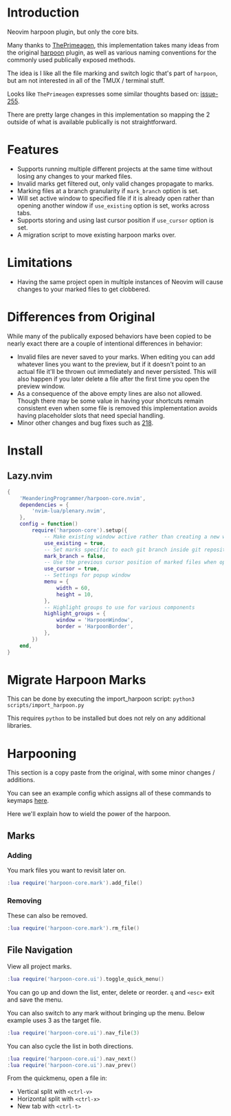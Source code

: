 # Introduction

Neovim harpoon plugin, but only the core bits.

Many thanks to [ThePrimeagen](https://github.com/ThePrimeagen), this
implementation takes many ideas from the original
[harpoon](https://github.com/ThePrimeagen/harpoon) plugin, as well as
various naming conventions for the commonly used publically exposed methods.

The idea is I like all the file marking and switch logic that's part of `harpoon`,
but am not interested in all of the TMUX / terminal stuff.

Looks like `ThePrimeagen` expresses some similar thoughts based on:
[issue-255](https://github.com/ThePrimeagen/harpoon/issues/255).

There are pretty large changes in this implementation so mapping the 2 outside
of what is available publically is not straightforward.

# Features

* Supports running multiple different projects at the same time without losing any
  changes to your marked files.
* Invalid marks get filtered out, only valid changes propagate to marks.
* Marking files at a branch granularity if `mark_branch` option is set.
* Will set active window to specified file if it is already open rather than
  opening another window if `use_existing` option is set, works across tabs.
* Supports storing and using last cursor position if `use_cursor` option is set.
* A migration script to move existing harpoon marks over.

# Limitations

* Having the same project open in multiple instances of Neovim will cause changes to
  your marked files to get clobbered.

# Differences from Original

While many of the publically exposed behaviors have been copied to be nearly exact there
are a couple of intentional differences in behavior:

* Invalid files are never saved to your marks. When editing you can add whatever lines
  you want to the preview, but if it doesn't point to an actual file it'll be thrown
  out immediately and never persisted. This will also happen if you later delete a file
  after the first time you open the preview window.
* As a consequence of the above empty lines are also not allowed. Though there may be
  some value in having your shortcuts remain consistent even when some file is removed
  this implementation avoids having placeholder slots that need special handling.
* Minor other changes and bug fixes such as [218](https://github.com/ThePrimeagen/harpoon/pull/218).

# Install

## Lazy.nvim

```lua
{
    'MeanderingProgrammer/harpoon-core.nvim',
    dependencies = {
        'nvim-lua/plenary.nvim',
    },
    config = function()
        require('harpoon-core').setup({
            -- Make existing window active rather than creating a new window
            use_existing = true,
            -- Set marks specific to each git branch inside git repository
            mark_branch = false,
            -- Use the previous cursor position of marked files when opened
            use_cursor = true,
            -- Settings for popup window
            menu = {
                width = 60,
                height = 10,
            },
            -- Highlight groups to use for various components
            highlight_groups = {
                window = 'HarpoonWindow',
                border = 'HarpoonBorder',
            },
        })
    end,
}
```

# Migrate Harpoon Marks

This can be done by executing the import_harpoon script: `python3 scripts/import_harpoon.py`

This requires `python` to be installed but does not rely on any additional libraries.

# Harpooning

This section is a copy paste from the original, with some minor changes / additions.

You can see an example config which assigns all of these commands to keymaps
[here](https://github.com/MeanderingProgrammer/dotfiles/blob/main/.config/nvim/lua/plugins/harpooncore.lua).

Here we'll explain how to wield the power of the harpoon.

## Marks

### Adding

You mark files you want to revisit later on.

```lua
:lua require('harpoon-core.mark').add_file()
```

### Removing

These can also be removed.

```lua
:lua require('harpoon-core.mark').rm_file()
```

## File Navigation

View all project marks.

```lua
:lua require('harpoon-core.ui').toggle_quick_menu()
```

You can go up and down the list, enter, delete or reorder. `q` and `<esc>` exit and save the menu.

You can also switch to any mark without bringing up the menu. Below example uses 3 as the target file.

```lua
:lua require('harpoon-core.ui').nav_file(3)
```

You can also cycle the list in both directions.

```lua
:lua require('harpoon-core.ui').nav_next()
:lua require('harpoon-core.ui').nav_prev()
```

From the quickmenu, open a file in:

* Vertical split with `<ctrl-v>`
* Horizontal split with `<ctrl-x>`
* New tab with `<ctrl-t>`
